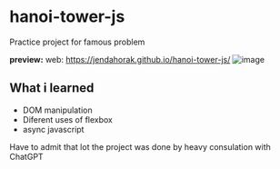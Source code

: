 # hanoi-tower-js
Practice project for famous problem

**preview:** 
web: https://jendahorak.github.io/hanoi-tower-js/
![image](https://github.com/jendahorak/hanoi-tower-js/assets/70900705/0801e98c-10a9-4d4c-a115-d3cdd9a35d85)


## What i learned
- DOM manipulation
- Diferent uses of flexbox
- async javascript


Have to admit that lot the project was done by heavy consulation with ChatGPT

